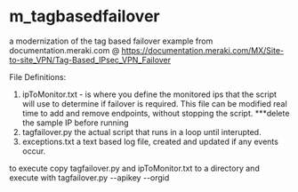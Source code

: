 # m_tagbasedfailover
a modernization of the tag based failover example from documentation.meraki.com @ https://documentation.meraki.com/MX/Site-to-site_VPN/Tag-Based_IPsec_VPN_Failover

File Definitions:
1. ipToMonitor.txt -   is where you define the monitored ips that the script will use to determine if failover is required. This file can be modified   real time to add and remove endpoints, without stopping the script. ***delete the sample IP before running
2. tagfailover.py the actual script that runs in a loop until interupted.
3. exceptions.txt a text based log file, created and updated if any events occur.

to execute copy tagfailover.py and ipToMonitor.txt to a directory and execute with tagfailover.py --apikey <value> --orgid <value>
